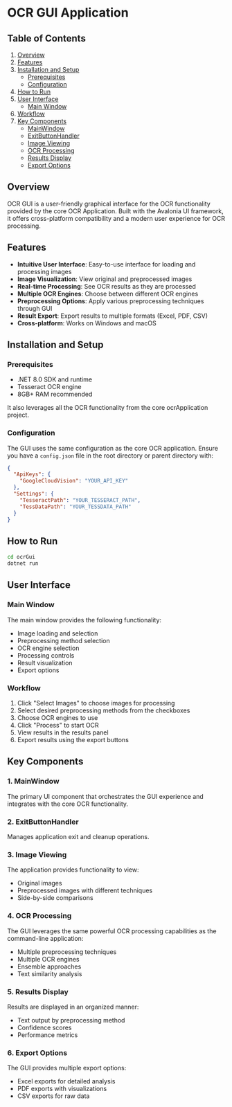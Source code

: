 # OCR GUI Application

## Table of Contents
1. [Overview](#overview)
2. [Features](#features)
3. [Installation and Setup](#installation-and-setup)
   - [Prerequisites](#prerequisites)
   - [Configuration](#configuration)
4. [How to Run](#how-to-run)
5. [User Interface](#user-interface)
   - [Main Window](#main-window)
6. [Workflow](#workflow)
7. [Key Components](#key-components)
   - [MainWindow](#2-mainwindow)
   - [ExitButtonHandler](#3-exitbuttonhandler)
   - [Image Viewing](#4-image-viewing)
   - [OCR Processing](#5-ocr-processing)
   - [Results Display](#6-results-display)
   - [Export Options](#7-export-options)

## Overview
OCR GUI is a user-friendly graphical interface for the OCR functionality provided by the core OCR Application. Built with the Avalonia UI framework, it offers cross-platform compatibility and a modern user experience for OCR processing.

## Features
- **Intuitive User Interface**: Easy-to-use interface for loading and processing images
- **Image Visualization**: View original and preprocessed images
- **Real-time Processing**: See OCR results as they are processed
- **Multiple OCR Engines**: Choose between different OCR engines
- **Preprocessing Options**: Apply various preprocessing techniques through GUI
- **Result Export**: Export results to multiple formats (Excel, PDF, CSV)
- **Cross-platform**: Works on Windows and macOS

## Installation and Setup

### Prerequisites
- .NET 8.0 SDK and runtime
- Tesseract OCR engine
- 8GB+ RAM recommended

It also leverages all the OCR functionality from the core ocrApplication project.

### Configuration
The GUI uses the same configuration as the core OCR application. Ensure you have a `config.json` file in the root directory or parent directory with:
```json
{
  "ApiKeys": {
    "GoogleCloudVision": "YOUR_API_KEY"
  },
  "Settings": {
    "TesseractPath": "YOUR_TESSERACT_PATH",
    "TessDataPath": "YOUR_TESSDATA_PATH"
  }
}
```

## How to Run

```bash
cd ocrGui
dotnet run
```

## User Interface

### Main Window
The main window provides the following functionality:
- Image loading and selection
- Preprocessing method selection
- OCR engine selection
- Processing controls
- Result visualization
- Export options

### Workflow
1. Click "Select Images" to choose images for processing
2. Select desired preprocessing methods from the checkboxes
3. Choose OCR engines to use
4. Click "Process" to start OCR
5. View results in the results panel
6. Export results using the export buttons

## Key Components

### 1. MainWindow
The primary UI component that orchestrates the GUI experience and integrates with the core OCR functionality.

### 2. ExitButtonHandler
Manages application exit and cleanup operations.

### 3. Image Viewing
The application provides functionality to view:
- Original images
- Preprocessed images with different techniques
- Side-by-side comparisons

### 4. OCR Processing
The GUI leverages the same powerful OCR processing capabilities as the command-line application:
- Multiple preprocessing techniques
- Multiple OCR engines
- Ensemble approaches
- Text similarity analysis

### 5. Results Display
Results are displayed in an organized manner:
- Text output by preprocessing method
- Confidence scores
- Performance metrics

### 6. Export Options
The GUI provides multiple export options:
- Excel exports for detailed analysis
- PDF exports with visualizations
- CSV exports for raw data
